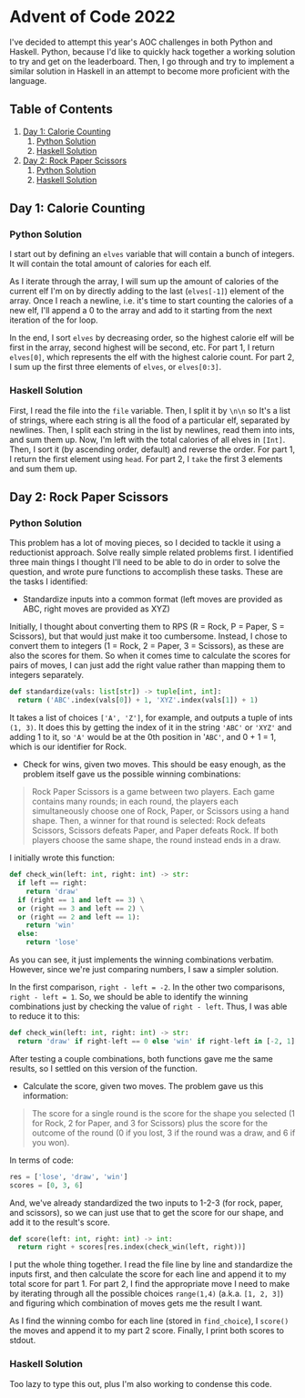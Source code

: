 # Advent of Code 2022

I've decided to attempt this year's AOC challenges in both Python and Haskell. Python, because I'd like to quickly hack together a working solution to try and get on the leaderboard. Then, I go through and try to implement a similar solution in Haskell in an attempt to become more proficient with the language.

## Table of Contents

1. [Day 1: Calorie Counting](#day-1-calorie-counting)
    1. [Python Solution](#python-solution)
    2. [Haskell Solution](#haskell-solution)
2. [Day 2: Rock Paper Scissors](#day-2-rock-paper-scissors)
    1. [Python Solution](#python-solution-1)
    2. [Haskell Solution](#haskell-solution-1)

## Day 1: Calorie Counting

### Python Solution

I start out by defining an `elves` variable that will contain a bunch of integers. It will contain the total amount of calories for each elf.

As I iterate through the array, I will sum up the amount of calories of the current elf I'm on by directly adding to the last (`elves[-1]`) element of the array. Once I reach a newline, i.e. it's time to start counting the calories of a new elf, I'll append a 0 to the array and add to it starting from the next iteration of the for loop.

In the end, I sort `elves` by decreasing order, so the highest calorie elf will be first in the array, second highest will be second, etc. For part 1, I return `elves[0]`, which represents the elf with the highest calorie count. For part 2, I sum up the first three elements of `elves`, or `elves[0:3]`.

### Haskell Solution

First, I read the file into the `file` variable. Then, I split it by `\n\n` so It's a list of strings, where each string is all the food of a particular elf, separated by newlines. Then, I split each string in the list by newlines, read them into ints, and sum them up. Now, I'm left with the total calories of all elves in `[Int]`. Then, I sort it (by ascending order, default) and reverse the order. For part 1, I return the first element using `head`. For part 2, I `take` the first 3 elements and sum them up.

## Day 2: Rock Paper Scissors

### Python Solution

This problem has a lot of moving pieces, so I decided to tackle it using a reductionist approach. Solve really simple related problems first. I identified three main things I thought I'll need to be able to do in order to solve the question, and wrote pure functions to accomplish these tasks. These are the tasks I identified:

* Standardize inputs into a common format (left moves are provided as ABC, right moves are provided as XYZ)

Initially, I thought about converting them to RPS (R = Rock, P = Paper, S = Scissors), but that would just make it too cumbersome. Instead, I chose to convert them to integers (1 = Rock, 2 = Paper, 3 = Scissors), as these are also the scores for them. So when it comes time to calculate the scores for pairs of moves, I can just add the right value rather than mapping them to integers separately.

```py
def standardize(vals: list[str]) -> tuple[int, int]:
  return ('ABC'.index(vals[0]) + 1, 'XYZ'.index(vals[1]) + 1)
```

It takes a list of choices `['A', 'Z']`, for example, and outputs a tuple of ints `(1, 3)`. It does this by getting the index of it in the string `'ABC'` or `'XYZ'` and adding 1 to it, so `'A'` would be at the 0th position in '`ABC'`, and 0 + 1 = 1, which is our identifier for Rock.

* Check for wins, given two moves. This should be easy enough, as the problem itself gave us the possible winning combinations:

> Rock Paper Scissors is a game between two players. Each game contains many rounds; in each round, the players each simultaneously choose one of Rock, Paper, or Scissors using a hand shape. Then, a winner for that round is selected: Rock defeats Scissors, Scissors defeats Paper, and Paper defeats Rock. If both players choose the same shape, the round instead ends in a draw.

I initially wrote this function:

```py
def check_win(left: int, right: int) -> str:
  if left == right:
    return 'draw'
  if (right == 1 and left == 3) \
  or (right == 3 and left == 2) \
  or (right == 2 and left == 1):
    return 'win'
  else:
    return 'lose'
```

As you can see, it just implements the winning combinations verbatim. However, since we're just comparing numbers, I saw a simpler solution.

In the first comparison, `right - left = -2`. In the other two comparisons, `right - left = 1`. So, we should be able to identify the winning combinations just by checking the value of `right - left`. Thus, I was able to reduce it to this:

```py
def check_win(left: int, right: int) -> str:
  return 'draw' if right-left == 0 else 'win' if right-left in [-2, 1] else 'lose'
```

After testing a couple combinations, both functions gave me the same results, so I settled on this version of the function.

* Calculate the score, given two moves. The problem gave us this information:

> The score for a single round is the score for the shape you selected (1 for Rock, 2 for Paper, and 3 for Scissors) plus the score for the outcome of the round (0 if you lost, 3 if the round was a draw, and 6 if you won).

In terms of code:

```py
res = ['lose', 'draw', 'win']
scores = [0, 3, 6]
```

And, we've already standardized the two inputs to 1-2-3 (for rock, paper, and scissors), so we can just use that to get the score for our shape, and add it to the result's score.

```py
def score(left: int, right: int) -> int:
  return right + scores[res.index(check_win(left, right))]
```

I put the whole thing together. I read the file line by line and standardize the inputs first, and then calculate the score for each line and append it to my total score for part 1. For part 2, I find the appropriate move I need to make by iterating through all the possible choices `range(1,4)` (a.k.a. `[1, 2, 3]`) and figuring which combination of moves gets me the result I want.

As I find the winning combo for each line (stored in `find_choice`), I `score()` the moves and append it to my part 2 score. Finally, I print both scores to stdout.

### Haskell Solution

Too lazy to type this out, plus I'm also working to condense this code.
